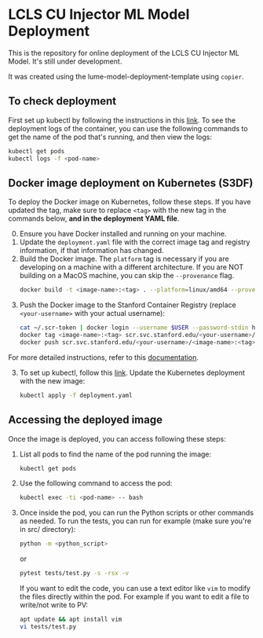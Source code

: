 # LCLS CU Injector ML Model Deployment
This is the repository for online deployment of the LCLS CU Injector ML Model. It's still under development.

It was created using the lume-model-deployment-template using `copier`.

## To check deployment
First set up kubectl by following the instructions in this [link](https://k8s.slac.stanford.edu/ad-accel-online-ml).
To see the deployment logs of the container, you can use the following commands to get the name of the pod 
that's running, and then view the logs:
```bash
kubectl get pods
kubectl logs -f <pod-name>
```
## Docker image deployment on Kubernetes (S3DF)
To deploy the Docker image on Kubernetes, follow these steps. If you have updated the tag,
make sure to replace `<tag>` with the new tag in the commands below, **and in the deployment YAML file**.

0. Ensure you have Docker installed and running on your machine.
1. Update the `deployment.yaml` file with the correct image tag and registry information, if that information has changed.
2. Build the Docker image. The `platform` tag is necessary if you are developing on a machine with a different architecture. 
If you are NOT building on a MacOS machine, you can skip the `--provenance` flag.
   ```bash
   docker build -t <image-name>:<tag> . --platform=linux/amd64 --provenance=false
   ```
2. Push the Docker image to the Stanford Container Registry (replace `<your-username>` with your actual username):
    ```bash
    cat ~/.scr-token | docker login --username $USER --password-stdin http://scr.svc.stanford.edu
    docker tag <image-name>:<tag> scr.svc.stanford.edu/<your-username>/<image-name>:<tag>
    docker push scr.svc.stanford.edu/<your-username>/<image-name>:<tag>
    ```
   
For more detailed instructions, refer to this [documentation](https://github.com/slaclab/lcls_cu_injector_ml_model?tab=readme-ov-file#containerization-steps).

3. To set up kubectl, follow this [link](https://k8s.slac.stanford.edu/lcls-ml-online). Update the Kubernetes deployment with the new image:
    ```bash
    kubectl apply -f deployment.yaml
    ```
   
## Accessing the deployed image
Once the image is deployed, you can access following these steps:
1. List all pods to find the name of the pod running the image:
   ```bash
   kubectl get pods
   ```
2. Use the following command to access the pod:
   ```bash
   kubectl exec -ti <pod-name> -- bash
    ```
3. Once inside the pod, you can run the Python scripts or other commands as needed. To run the 
tests, you can run for example (make sure you're in src/ directory):
   ```bash
   python -m <python_script>
   ```
    or
    
    ```bash
    pytest tests/test.py -s -rsx -v
    ```
    If you want to edit the code, you can use a text editor like `vim` to modify the files directly within the pod. 
    For example if you want to edit a file to write/not write to PV:
   ```bash
   apt update && apt install vim
   vi tests/test.py
   ```